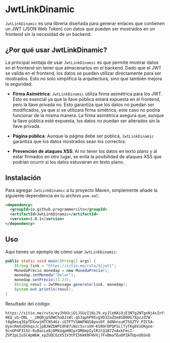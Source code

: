
# JwtLinkDinamic

`JwtLinkDinamic` es una librería diseñada para generar enlaces que contienen un JWT (JSON Web Token) con datos que pueden ser mostrados en un frontend sin la necesidad de un backend.

## ¿Por qué usar JwtLinkDinamic?

La principal ventaja de usar `JwtLinkDinamic` es que permite mostrar datos en el frontend sin tener que almacenarlos en el backend. Dado que el JWT se valida en el frontend, los datos se pueden utilizar directamente para ser mostrados. Esto no solo simplifica la arquitectura, sino que también mejora la seguridad:

- **Firma Asimétrica**: `JwtLinkDinamic` utiliza firma asimétrica para los JWT. Esto es esencial ya que la llave pública estará expuesta en el frontend, pero la llave privada no. Esto garantiza que los datos no puedan ser modificados, ya que si se utilizara firma simétrica, este caso no podría funcionar de la misma manera. La firma asimétrica asegura que, aunque la llave pública esté expuesta, los datos no puedan ser alterados sin la llave privada.

- **Página pública**: Aunque la página debe ser pública, `JwtLinkDinamic` garantiza que los datos mostrados sean los correctos.
  
- **Prevención de ataques XSS**: Al no tener los datos en texto plano y al estar firmados en otro lugar, se evita la posibilidad de ataques XSS que podrían ocurrir si los datos estuvieran en texto plano.

## Instalación

Para agregar `JwtLinkDinamic` a tu proyecto Maven, simplemente añade la siguiente dependencia en tu archivo `pom.xml`:

```xml
<dependency>
  <groupId>io.github.programmercito</groupId>
  <artifactId>JwtLinkDinamic</artifactId>
  <version>1.0.1</version>
</dependency>
```

## Uso

Aquí tienes un ejemplo de cómo usar `JwtLinkDinamic`:

```java
public static void main(String[] args) {
    String link = "https://sitio.me/ruta/${jwt}";
    MonedaPrecio monedap = new MonedaPrecio();
    monedap.setMoneda("Dolar");
    monedap.setPrecio(33.23);
    String resul = JwtMessage.generate(link, monedap);
    System.out.println(resul);
}
```

Resultado del código:

```
https://sitio.me/ruta/eyJhbGciOiJSUzI1NiJ9.eyJleHAiOjE3NTg2NTgxNjAsInYiOiJ7XCJtb25lZGFcIjpcIkRvbGFyXCIsXCJwcmVjaW9cIjozMy4yM30ifQ.ia4631434O9eyTYWZ7x0PfC-0EQ_uS-ONL_-_zNQ0jp5DWChoDJiWl-q53aphP95vgVD3ZaZUe8S00OG7Xpzzd7W-t8g0msq3EpTDXxwjHTCN546z-iGTFTV3AWFNQS8posDf_8dNknsuKT56ZTV_PZC5A-UyocRmXsDXXqsJcjpBJWZbWPIdh87iNzcSsruVH-KS09rDPQFSLlfyTKg8VuOKgoe-9cnOP4P3lSV-0uBacLe8jDMkUqpHNIprDM8mpIylR3lQ1B7ZvAxkFmiI-ZVP2pLIu5C4pWbW_xpZUQCOzX51V3tPI56kK0FHVXj7FvBmafEu8PZATUpvUEGnQ
```
